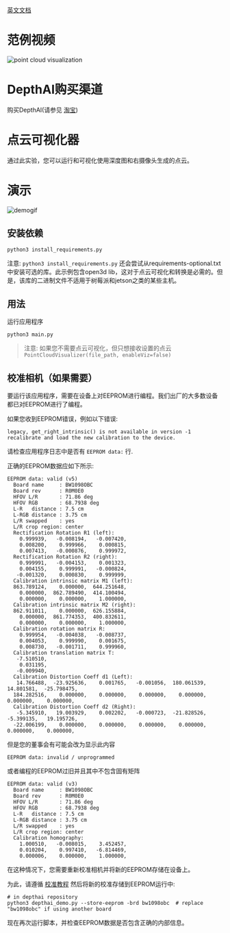 [英文文档](README.md)

# 范例视频
![point cloud visualization](https://media.giphy.com/media/W2Es1aC7N0XZIlyRmf/giphy.gif)

# DepthAI购买渠道

购买DepthAI(请参见 [淘宝](https://item.taobao.com/item.htm?id=626257175462))

# 点云可视化器

通过此实验，您可以运行和可视化使用深度图和右摄像头生成的点云。

# 演示
![demogif](https://media.giphy.com/media/W2Es1aC7N0XZIlyRmf/giphy.gif)

## 安装依赖
```
python3 install_requirements.py
```
注意: `python3 install_requirements.py` 还会尝试从requirements-optional.txt中安装可选的库。此示例包含open3d lib，这对于点云可视化和转换是必需的。但是，该库的二进制文件不适用于树莓派和jetson之类的某些主机。

## 用法
运行应用程序
```
python3 main.py
```

> 注意: 如果您不需要点云可视化，但只想接收设置的点云 `PointCloudVisualizer(file_path, enableViz=false)`


## 校准相机（如果需要）

要运行该应用程序，需要在设备上对EEPROM进行编程。我们出厂的大多数设备都已对EEPROM进行了编程。

如果您收到EEPROM错误，例如以下错误:

```
legacy, get_right_intrinsic() is not available in version -1
recalibrate and load the new calibration to the device. 
```

请检查应用程序日志中是否有 `EEPROM data:` 行.

正确的EEPROM数据应如下所示:

```
EEPROM data: valid (v5)
  Board name     : BW1098OBC
  Board rev      : R0M0E0
  HFOV L/R       : 71.86 deg
  HFOV RGB       : 68.7938 deg
  L-R   distance : 7.5 cm
  L-RGB distance : 3.75 cm
  L/R swapped    : yes
  L/R crop region: center
  Rectification Rotation R1 (left):
    0.999939,   -0.008194,   -0.007420,
    0.008200,    0.999966,    0.000815,
    0.007413,   -0.000876,    0.999972,
  Rectification Rotation R2 (right):
    0.999991,   -0.004153,    0.001323,
    0.004155,    0.999991,   -0.000824,
   -0.001320,    0.000830,    0.999999,
  Calibration intrinsic matrix M1 (left):
  863.789124,    0.000000,  644.251648,
    0.000000,  862.789490,  414.100494,
    0.000000,    0.000000,    1.000000,
  Calibration intrinsic matrix M2 (right):
  862.911011,    0.000000,  626.155884,
    0.000000,  861.774353,  400.832611,
    0.000000,    0.000000,    1.000000,
  Calibration rotation matrix R:
    0.999954,   -0.004038,   -0.008737,
    0.004053,    0.999990,    0.001675,
    0.008730,   -0.001711,    0.999960,
  Calibration translation matrix T:
   -7.510510,
    0.031195,
   -0.009940,
  Calibration Distortion Coeff d1 (Left):
   14.766488,  -23.925636,    0.001765,   -0.001056,  180.061539,   14.801581,  -25.798475,
  184.282516,    0.000000,    0.000000,    0.000000,    0.000000,    0.000000,    0.000000,
  Calibration Distortion Coeff d2 (Right):
   -5.345910,   19.003929,    0.002202,   -0.000723,  -21.828526,   -5.399135,   19.195726,
  -22.006199,    0.000000,    0.000000,    0.000000,    0.000000,    0.000000,    0.000000,
```

但是您的董事会有可能会改为显示此内容

```
EEPROM data: invalid / unprogrammed
```

或者编程的EEPROM过旧并且其中不包含固有矩阵

```
EEPROM data: valid (v3)
  Board name     : BW1098OBC
  Board rev      : R0M0E0
  HFOV L/R       : 71.86 deg
  HFOV RGB       : 68.7938 deg
  L-R   distance : 7.5 cm
  L-RGB distance : 3.75 cm
  L/R swapped    : yes
  L/R crop region: center
  Calibration homography:
    1.000510,   -0.008015,    3.452457,
    0.010204,    0.997410,   -6.814469,
    0.000006,    0.000000,    1.000000,
```

在这种情况下，您需要重新校准相机并将新的EEPROM存储在设备上。

为此，请遵循 [校准教程](https://docs.luxonis.com/products/stereo_camera_pair/#stereo-calibration)
然后将新的校准存储到EEPROM运行中:

```
# in depthai repository
python3 depthai_demo.py --store-eeprom -brd bw1098obc  # replace "bw1098obc" if using another board 
```

现在再次运行脚本，并检查EEPROM数据是否包含正确的内部信息。